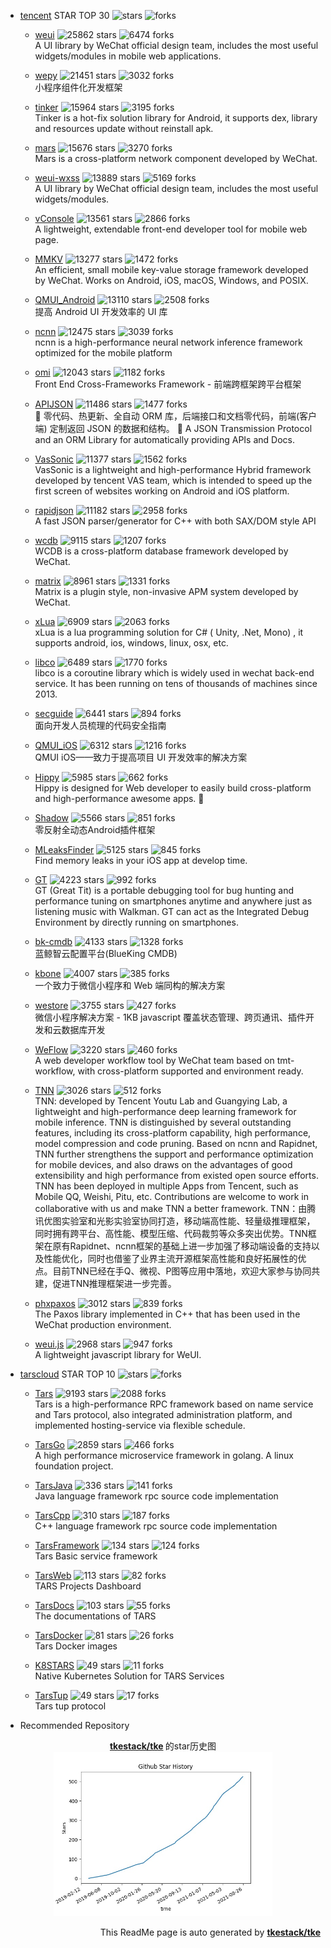 

+ [tencent](https://github.com/tencent) STAR TOP 30 
 ![ stars](https://img.shields.io/badge/Stars--green)
 ![ forks](https://img.shields.io/badge/Forks--green)
    
    + [weui](https://github.com/tencent/weui) 
    ![25862 stars](https://img.shields.io/badge/Stars-25862-green)
    ![6474 forks](https://img.shields.io/badge/Forks-6474-green)  
    A UI library by WeChat official design team, includes the most useful widgets/modules in mobile web applications.
    
    + [wepy](https://github.com/tencent/wepy) 
    ![21451 stars](https://img.shields.io/badge/Stars-21451-green)
    ![3032 forks](https://img.shields.io/badge/Forks-3032-green)  
    小程序组件化开发框架
    
    + [tinker](https://github.com/tencent/tinker) 
    ![15964 stars](https://img.shields.io/badge/Stars-15964-green)
    ![3195 forks](https://img.shields.io/badge/Forks-3195-green)  
    Tinker is a hot-fix solution library for Android, it supports dex, library and resources update without reinstall apk.
    
    + [mars](https://github.com/tencent/mars) 
    ![15676 stars](https://img.shields.io/badge/Stars-15676-green)
    ![3270 forks](https://img.shields.io/badge/Forks-3270-green)  
    Mars is a cross-platform network component  developed by WeChat.
    
    + [weui-wxss](https://github.com/tencent/weui-wxss) 
    ![13889 stars](https://img.shields.io/badge/Stars-13889-green)
    ![5169 forks](https://img.shields.io/badge/Forks-5169-green)  
    A UI library by WeChat official design team, includes the most useful widgets/modules.
    
    + [vConsole](https://github.com/tencent/vConsole) 
    ![13561 stars](https://img.shields.io/badge/Stars-13561-green)
    ![2866 forks](https://img.shields.io/badge/Forks-2866-green)  
    A lightweight, extendable front-end developer tool for mobile web page.
    
    + [MMKV](https://github.com/tencent/MMKV) 
    ![13277 stars](https://img.shields.io/badge/Stars-13277-green)
    ![1472 forks](https://img.shields.io/badge/Forks-1472-green)  
    An efficient, small mobile key-value storage framework developed by WeChat. Works on Android, iOS, macOS, Windows, and POSIX.
    
    + [QMUI_Android](https://github.com/tencent/QMUI_Android) 
    ![13110 stars](https://img.shields.io/badge/Stars-13110-green)
    ![2508 forks](https://img.shields.io/badge/Forks-2508-green)  
    提高 Android UI 开发效率的 UI 库
    
    + [ncnn](https://github.com/tencent/ncnn) 
    ![12475 stars](https://img.shields.io/badge/Stars-12475-green)
    ![3039 forks](https://img.shields.io/badge/Forks-3039-green)  
    ncnn is a high-performance neural network inference framework optimized for the mobile platform
    
    + [omi](https://github.com/tencent/omi) 
    ![12043 stars](https://img.shields.io/badge/Stars-12043-green)
    ![1182 forks](https://img.shields.io/badge/Forks-1182-green)  
     Front End Cross-Frameworks Framework - 前端跨框架跨平台框架
    
    + [APIJSON](https://github.com/tencent/APIJSON) 
    ![11486 stars](https://img.shields.io/badge/Stars-11486-green)
    ![1477 forks](https://img.shields.io/badge/Forks-1477-green)  
    🚀 零代码、热更新、全自动 ORM 库，后端接口和文档零代码，前端(客户端) 定制返回 JSON 的数据和结构。 🚀 A JSON Transmission Protocol and an ORM Library for automatically providing APIs and Docs.
    
    + [VasSonic](https://github.com/tencent/VasSonic) 
    ![11377 stars](https://img.shields.io/badge/Stars-11377-green)
    ![1562 forks](https://img.shields.io/badge/Forks-1562-green)  
    VasSonic is a lightweight and high-performance Hybrid framework developed by tencent VAS team, which is intended to speed up the first screen of websites working on Android and iOS platform. 
    
    + [rapidjson](https://github.com/tencent/rapidjson) 
    ![11182 stars](https://img.shields.io/badge/Stars-11182-green)
    ![2958 forks](https://img.shields.io/badge/Forks-2958-green)  
    A fast JSON parser/generator for C++ with both SAX/DOM style API
    
    + [wcdb](https://github.com/tencent/wcdb) 
    ![9115 stars](https://img.shields.io/badge/Stars-9115-green)
    ![1207 forks](https://img.shields.io/badge/Forks-1207-green)  
    WCDB is a cross-platform database framework developed by WeChat.
    
    + [matrix](https://github.com/tencent/matrix) 
    ![8961 stars](https://img.shields.io/badge/Stars-8961-green)
    ![1331 forks](https://img.shields.io/badge/Forks-1331-green)  
    Matrix is a plugin style, non-invasive APM system developed by WeChat.
    
    + [xLua](https://github.com/tencent/xLua) 
    ![6909 stars](https://img.shields.io/badge/Stars-6909-green)
    ![2063 forks](https://img.shields.io/badge/Forks-2063-green)  
    xLua is a lua programming solution for  C# ( Unity, .Net, Mono) , it supports android, ios, windows, linux, osx, etc.
    
    + [libco](https://github.com/tencent/libco) 
    ![6489 stars](https://img.shields.io/badge/Stars-6489-green)
    ![1770 forks](https://img.shields.io/badge/Forks-1770-green)  
    libco is a coroutine library which is widely used in wechat  back-end service. It has been running on tens of thousands of machines since 2013.
    
    + [secguide](https://github.com/tencent/secguide) 
    ![6441 stars](https://img.shields.io/badge/Stars-6441-green)
    ![894 forks](https://img.shields.io/badge/Forks-894-green)  
    面向开发人员梳理的代码安全指南
    
    + [QMUI_iOS](https://github.com/tencent/QMUI_iOS) 
    ![6312 stars](https://img.shields.io/badge/Stars-6312-green)
    ![1216 forks](https://img.shields.io/badge/Forks-1216-green)  
    QMUI iOS——致力于提高项目 UI 开发效率的解决方案
    
    + [Hippy](https://github.com/tencent/Hippy) 
    ![5985 stars](https://img.shields.io/badge/Stars-5985-green)
    ![662 forks](https://img.shields.io/badge/Forks-662-green)  
    Hippy is designed for Web developer to easily build cross-platform and high-performance awesome apps. 👏
    
    + [Shadow](https://github.com/tencent/Shadow) 
    ![5566 stars](https://img.shields.io/badge/Stars-5566-green)
    ![851 forks](https://img.shields.io/badge/Forks-851-green)  
    零反射全动态Android插件框架
    
    + [MLeaksFinder](https://github.com/tencent/MLeaksFinder) 
    ![5125 stars](https://img.shields.io/badge/Stars-5125-green)
    ![845 forks](https://img.shields.io/badge/Forks-845-green)  
    Find memory leaks in your iOS app at develop time.
    
    + [GT](https://github.com/tencent/GT) 
    ![4223 stars](https://img.shields.io/badge/Stars-4223-green)
    ![992 forks](https://img.shields.io/badge/Forks-992-green)  
    GT (Great Tit) is a portable debugging tool for bug hunting and performance tuning on smartphones anytime and anywhere just as listening music with Walkman. GT can act as the Integrated Debug Environment by directly running on smartphones.
    
    + [bk-cmdb](https://github.com/tencent/bk-cmdb) 
    ![4133 stars](https://img.shields.io/badge/Stars-4133-green)
    ![1328 forks](https://img.shields.io/badge/Forks-1328-green)  
    蓝鲸智云配置平台(BlueKing CMDB)
    
    + [kbone](https://github.com/tencent/kbone) 
    ![4007 stars](https://img.shields.io/badge/Stars-4007-green)
    ![385 forks](https://img.shields.io/badge/Forks-385-green)  
    一个致力于微信小程序和 Web 端同构的解决方案
    
    + [westore](https://github.com/tencent/westore) 
    ![3755 stars](https://img.shields.io/badge/Stars-3755-green)
    ![427 forks](https://img.shields.io/badge/Forks-427-green)  
    微信小程序解决方案 - 1KB javascript 覆盖状态管理、跨页通讯、插件开发和云数据库开发
    
    + [WeFlow](https://github.com/tencent/WeFlow) 
    ![3220 stars](https://img.shields.io/badge/Stars-3220-green)
    ![460 forks](https://img.shields.io/badge/Forks-460-green)  
    A web developer workflow tool by WeChat team based on tmt-workflow, with cross-platform supported and environment ready.
    
    + [TNN](https://github.com/tencent/TNN) 
    ![3026 stars](https://img.shields.io/badge/Stars-3026-green)
    ![512 forks](https://img.shields.io/badge/Forks-512-green)  
    TNN: developed by Tencent Youtu Lab and Guangying Lab, a lightweight and high-performance deep learning framework for mobile inference. TNN is distinguished by several outstanding features, including its cross-platform capability, high performance, model compression and code pruning. Based on ncnn and Rapidnet, TNN further strengthens the support and performance optimization for mobile devices, and also draws on the advantages of good extensibility and high performance from existed open source efforts. TNN has been deployed in multiple Apps from Tencent, such as Mobile QQ, Weishi, Pitu, etc. Contributions are welcome to work in collaborative with us and make TNN a better framework.                                TNN：由腾讯优图实验室和光影实验室协同打造，移动端高性能、轻量级推理框架，同时拥有跨平台、高性能、模型压缩、代码裁剪等众多突出优势。TNN框架在原有Rapidnet、ncnn框架的基础上进一步加强了移动端设备的支持以及性能优化，同时也借鉴了业界主流开源框架高性能和良好拓展性的优点。目前TNN已经在手Q、微视、P图等应用中落地，欢迎大家参与协同共建，促进TNN推理框架进一步完善。
    
    + [phxpaxos](https://github.com/tencent/phxpaxos) 
    ![3012 stars](https://img.shields.io/badge/Stars-3012-green)
    ![839 forks](https://img.shields.io/badge/Forks-839-green)  
    The Paxos library implemented in C++ that has been used in the WeChat production environment.
    
    + [weui.js](https://github.com/tencent/weui.js) 
    ![2968 stars](https://img.shields.io/badge/Stars-2968-green)
    ![947 forks](https://img.shields.io/badge/Forks-947-green)  
    A lightweight javascript library for WeUI.
    

+ [tarscloud](https://github.com/tarscloud) STAR TOP 10 
 ![ stars](https://img.shields.io/badge/Stars--green)
 ![ forks](https://img.shields.io/badge/Forks--green)
    
    + [Tars](https://github.com/tarscloud/Tars) 
    ![9193 stars](https://img.shields.io/badge/Stars-9193-green)
    ![2088 forks](https://img.shields.io/badge/Forks-2088-green)  
    Tars is a high-performance RPC framework based on name service and Tars protocol, also integrated administration platform, and implemented hosting-service via flexible schedule.
    
    + [TarsGo](https://github.com/tarscloud/TarsGo) 
    ![2859 stars](https://img.shields.io/badge/Stars-2859-green)
    ![466 forks](https://img.shields.io/badge/Forks-466-green)  
    A  high performance microservice  framework  in golang. A linux foundation project.
    
    + [TarsJava](https://github.com/tarscloud/TarsJava) 
    ![336 stars](https://img.shields.io/badge/Stars-336-green)
    ![141 forks](https://img.shields.io/badge/Forks-141-green)  
    Java language framework rpc source code implementation
    
    + [TarsCpp](https://github.com/tarscloud/TarsCpp) 
    ![310 stars](https://img.shields.io/badge/Stars-310-green)
    ![187 forks](https://img.shields.io/badge/Forks-187-green)  
    C++ language framework rpc source code implementation
    
    + [TarsFramework](https://github.com/tarscloud/TarsFramework) 
    ![134 stars](https://img.shields.io/badge/Stars-134-green)
    ![124 forks](https://img.shields.io/badge/Forks-124-green)  
    Tars Basic service framework
    
    + [TarsWeb](https://github.com/tarscloud/TarsWeb) 
    ![113 stars](https://img.shields.io/badge/Stars-113-green)
    ![82 forks](https://img.shields.io/badge/Forks-82-green)  
    TARS Projects Dashboard
    
    + [TarsDocs](https://github.com/tarscloud/TarsDocs) 
    ![103 stars](https://img.shields.io/badge/Stars-103-green)
    ![55 forks](https://img.shields.io/badge/Forks-55-green)  
    The documentations of TARS
    
    + [TarsDocker](https://github.com/tarscloud/TarsDocker) 
    ![81 stars](https://img.shields.io/badge/Stars-81-green)
    ![26 forks](https://img.shields.io/badge/Forks-26-green)  
    Tars Docker  images
    
    + [K8STARS](https://github.com/tarscloud/K8STARS) 
    ![49 stars](https://img.shields.io/badge/Stars-49-green)
    ![11 forks](https://img.shields.io/badge/Forks-11-green)  
    Native Kubernetes  Solution for TARS Services
    
    + [TarsTup](https://github.com/tarscloud/TarsTup) 
    ![49 stars](https://img.shields.io/badge/Stars-49-green)
    ![17 forks](https://img.shields.io/badge/Forks-17-green)  
    Tars tup protocol
    


+ Recommended Repository  
<p align="center">
      <strong>
        <a href="https://github.com/tkestack/tke" target="_blank">tkestack/tke</a>
      </strong>  的star历史图
  <br>
  <img src="https://raw.githubusercontent.com/ButterAndButterfly/GithubTools/master/data/stars_history.jpg" width="350px"></img>    
</p>

<p align="right">
      This ReadMe page is auto generated by 
      <strong>
        <a href="https://github.com/tkestack/tke" target="_blank">tkestack/tke</a><br>
      </strong>   
</p>